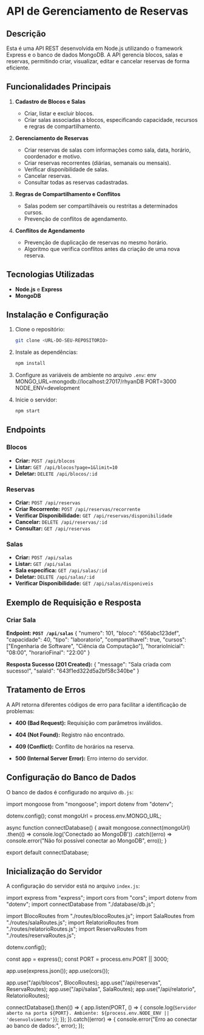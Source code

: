 # API de Gerenciamento de Reservas

## Descrição
Esta é uma API REST desenvolvida em Node.js utilizando o framework Express e o banco de dados MongoDB. A API gerencia blocos, salas e reservas, permitindo criar, visualizar, editar e cancelar reservas de forma eficiente.

## Funcionalidades Principais
1. **Cadastro de Blocos e Salas**
   - Criar, listar e excluir blocos.
   - Criar salas associadas a blocos, especificando capacidade, recursos e regras de compartilhamento.

2. **Gerenciamento de Reservas**
   - Criar reservas de salas com informações como sala, data, horário, coordenador e motivo.
   - Criar reservas recorrentes (diárias, semanais ou mensais).
   - Verificar disponibilidade de salas.
   - Cancelar reservas.
   - Consultar todas as reservas cadastradas.

3. **Regras de Compartilhamento e Conflitos**
   - Salas podem ser compartilháveis ou restritas a determinados cursos.
   - Prevenção de conflitos de agendamento.

4. **Conflitos de Agendamento**
   - Prevenção de duplicação de reservas no mesmo horário.
   - Algoritmo que verifica conflitos antes da criação de uma nova reserva.   

## Tecnologias Utilizadas
- **Node.js** e **Express**
- **MongoDB**

## Instalação e Configuração
1. Clone o repositório:
   ```bash
   git clone <URL-DO-SEU-REPOSITORIO>
   
2. Instale as dependências:
   ```bash
   npm install
   
3. Configure as variáveis de ambiente no arquivo `.env`:
   env
   MONGO_URL=mongodb://localhost:27017/rhyanDB
   PORT=3000
   NODE_ENV=development
   
4. Inicie o servidor:
   ```bash
   npm start
   

## Endpoints
### **Blocos**
- **Criar:** `POST /api/blocos`
- **Listar:** `GET /api/blocos?page=1&limit=10`
- **Deletar:** `DELETE /api/blocos/:id`

### **Reservas**
- **Criar:** `POST /api/reservas`
- **Criar Recorrente:** `POST /api/reservas/recorrente`
- **Verificar Disponibilidade:** `GET /api/reservas/disponibilidade`
- **Cancelar:** `DELETE /api/reservas/:id`
- **Consultar:** `GET /api/reservas`

### **Salas**
- **Criar:** `POST /api/salas`
- **Listar:** `GET /api/salas`
- **Sala específica:** `GET /api/salas/:id`
- **Deletar:** `DELETE /api/salas/:id`
- **Verificar Disponibilidade:** `GET /api/salas/disponiveis`

## Exemplo de Requisição e Resposta
### Criar Sala
 **Endpoint: `POST /api/salas`**
{
  "numero": 101,
  "bloco": "656abc123def",
  "capacidade": 40,
  "tipo": "laboratorio",
  "compartilhavel": true,
  "cursos": ["Engenharia de Software", "Ciência da Computação"],
  "horarioInicial": "08:00",
  "horarioFinal": "22:00"
}

 **Resposta Sucesso (201 Created):**
{
  "message": "Sala criada com sucesso!",
  "salaId": "643f1ed322d5a2bf58c340be"
}

## Tratamento de Erros
A API retorna diferentes códigos de erro para facilitar a identificação de problemas:

 - **400 (Bad Request):** Requisição com parâmetros inválidos.

 - **404 (Not Found):** Registro não encontrado.

 - **409 (Conflict):** Conflito de horários na reserva.

 - **500 (Internal Server Error):** Erro interno do servidor.

## Configuração do Banco de Dados
O banco de dados é configurado no arquivo `db.js`:

import mongoose from "mongoose";
import dotenv from "dotenv";

dotenv.config();
const mongoUrl = process.env.MONGO_URL;

async function connectDatabase() {
    await mongoose.connect(mongoUrl)
    .then(() => console.log('Conectado ao MongoDB'))
    .catch((erro) => console.error("Não foi possível conectar ao MongoDB", erro));
}

export default connectDatabase;


## Inicialização do Servidor
A configuração do servidor está no arquivo `index.js`:

import express from "express";
import cors from "cors";
import dotenv from "dotenv";
import connectDatabase from "./database/db.js";

import BlocoRoutes from "./routes/blocoRoutes.js";
import SalaRoutes from "./routes/salaRoutes.js";
import RelatorioRoutes from "./routes/relatorioRoutes.js";
import ReservaRoutes from "./routes/reservaRoutes.js";

dotenv.config();

const app = express();
const PORT = process.env.PORT || 3000;

app.use(express.json());
app.use(cors());

app.use("/api/blocos", BlocoRoutes);
app.use("/api/reservas", ReservaRoutes);
app.use("/api/salas", SalaRoutes);
app.use("/api/relatorio", RelatorioRoutes);

connectDatabase().then(() => {
    app.listen(PORT, () => {
        console.log(`Servidor aberto na porta ${PORT}. Ambiente: ${process.env.NODE_ENV || 'desenvolvimento'}`);
    });
}).catch((error) => {
    console.error("Erro ao conectar ao banco de dados:", error);
});


